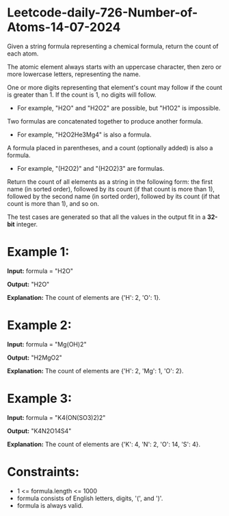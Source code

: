 # Leetcode-daily-726-Number-of-Atoms-14-07-2024
Given a string formula representing a chemical formula, return the count of each atom.

The atomic element always starts with an uppercase character, then zero or more lowercase letters, representing the name.

One or more digits representing that element's count may follow if the count is greater than 1. If the count is 1, no digits will follow.

- For example, "H2O" and "H2O2" are possible, but "H1O2" is impossible.

Two formulas are concatenated together to produce another formula.

- For example, "H2O2He3Mg4" is also a formula.

A formula placed in parentheses, and a count (optionally added) is also a formula.

- For example, "(H2O2)" and "(H2O2)3" are formulas.

Return the count of all elements as a string in the following form: the first name (in sorted order), followed by its count (if that count is more than 1), followed by the second name (in sorted order), followed by its count (if that count is more than 1), and so on.

The test cases are generated so that all the values in the output fit in a **32-bit** integer.

 

# Example 1:

**Input:** formula = "H2O"

**Output:** "H2O"

**Explanation:** The count of elements are {'H': 2, 'O': 1}.

# Example 2:

**Input:** formula = "Mg(OH)2"

**Output:** "H2MgO2"

**Explanation:** The count of elements are {'H': 2, 'Mg': 1, 'O': 2}.

# Example 3:

**Input:** formula = "K4(ON(SO3)2)2"

**Output:** "K4N2O14S4"

**Explanation:** The count of elements are {'K': 4, 'N': 2, 'O': 14, 'S': 4}.
 

# Constraints:

- 1 <= formula.length <= 1000
- formula consists of English letters, digits, '(', and ')'.
- formula is always valid.
